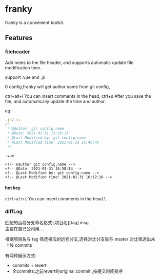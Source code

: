 # franky

franky is a convenient toolkit.

## Features

### fileheader
Add notes to the file header, and supports automatic update file modification time.

support .vue and .js

0 config,franky will get author name from git config,

ctrl+alt+i You can insert comments in the head, ctrl+s After you save the file, and automatically update the time and author.

eg:
```js
.js/.ts
/*
 * @Author: git config.name
 * @Date: 2021-01-31 11:16:13
 * @Last Modified by: git config.name
 * @Last Modified time: 2021-01-31 16:46:45
 */

```
```
.vue

<!-- @author git config.name -->
<!-- @Date: 2021-01-31 16:58:14 -->
<!-- @Last Modified by: git config.name -->
<!-- @Last Modified time: 2021-01-31 16:12:26 -->

```
#### hot key

`ctrl+alt+i` You can insert comments in the head.\

### diffLog

匹配的远程分支命名格式:[项目名][tag] msg  
主要在自己公司用....

根据项目名与 tag 筛选相应的远程分支,选择对比分支后与 master 对比筛选出未上线 commits  

有两种展示方式:
 - commits + revert
 - 全commits:之前revert的original commit ,按提交时间排序